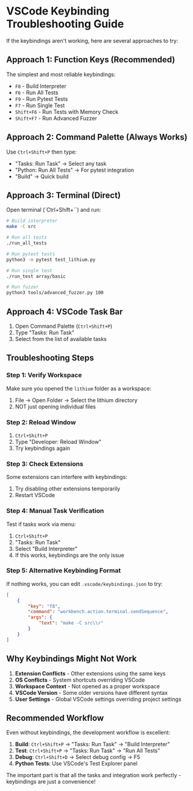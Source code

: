 # VSCode Keybinding Troubleshooting Guide

If the keybindings aren't working, here are several approaches to try:

## Approach 1: Function Keys (Recommended)
The simplest and most reliable keybindings:
- `F8` - Build Interpreter
- `F6` - Run All Tests  
- `F9` - Run Pytest Tests
- `F7` - Run Single Test
- `Shift+F6` - Run Tests with Memory Check
- `Shift+F7` - Run Advanced Fuzzer

## Approach 2: Command Palette (Always Works)
Use `Ctrl+Shift+P` then type:
- "Tasks: Run Task" → Select any task
- "Python: Run All Tests" → For pytest integration
- "Build" → Quick build

## Approach 3: Terminal (Direct)
Open terminal (`Ctrl+Shift+``) and run:
```bash
# Build interpreter
make -C src

# Run all tests
./run_all_tests

# Run pytest tests
python3 -m pytest test_lithium.py

# Run single test
./run_test array/basic

# Run fuzzer
python3 tools/advanced_fuzzer.py 100
```

## Approach 4: VSCode Task Bar
1. Open Command Palette (`Ctrl+Shift+P`)
2. Type "Tasks: Run Task"
3. Select from the list of available tasks

## Troubleshooting Steps

### Step 1: Verify Workspace
Make sure you opened the `lithium` folder as a workspace:
1. File → Open Folder → Select the lithium directory
2. NOT just opening individual files

### Step 2: Reload Window
1. `Ctrl+Shift+P`
2. Type "Developer: Reload Window"
3. Try keybindings again

### Step 3: Check Extensions
Some extensions can interfere with keybindings:
1. Try disabling other extensions temporarily
2. Restart VSCode

### Step 4: Manual Task Verification
Test if tasks work via menu:
1. `Ctrl+Shift+P`
2. "Tasks: Run Task"
3. Select "Build Interpreter"
4. If this works, keybindings are the only issue

### Step 5: Alternative Keybinding Format
If nothing works, you can edit `.vscode/keybindings.json` to try:
```json
[
    {
        "key": "f8",
        "command": "workbench.action.terminal.sendSequence",
        "args": {
            "text": "make -C src\\r"
        }
    }
]
```

## Why Keybindings Might Not Work

1. **Extension Conflicts** - Other extensions using the same keys
2. **OS Conflicts** - System shortcuts overriding VSCode
3. **Workspace Context** - Not opened as a proper workspace
4. **VSCode Version** - Some older versions have different syntax
5. **User Settings** - Global VSCode settings overriding project settings

## Recommended Workflow

Even without keybindings, the development workflow is excellent:

1. **Build**: `Ctrl+Shift+P` → "Tasks: Run Task" → "Build Interpreter"
2. **Test**: `Ctrl+Shift+P` → "Tasks: Run Task" → "Run All Tests"
3. **Debug**: `Ctrl+Shift+D` → Select debug config → F5
4. **Python Tests**: Use VSCode's Test Explorer panel

The important part is that all the tasks and integration work perfectly - keybindings are just a convenience!
